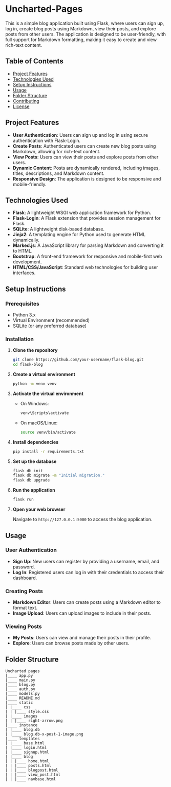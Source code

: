 # Uncharted-Pages

This is a simple blog application built using Flask, where users can sign up, log in, create blog posts using Markdown, view their posts, and explore posts from other users. The application is designed to be user-friendly, with full support for Markdown formatting, making it easy to create and view rich-text content.

## Table of Contents

- [Project Features](#project-features)
- [Technologies Used](#technologies-used)
- [Setup Instructions](#setup-instructions)
- [Usage](#usage)
- [Folder Structure](#folder-structure)
- [Contributing](#contributing)
- [License](#license)

## Project Features

- **User Authentication**: Users can sign up and log in using secure authentication with Flask-Login.
- **Create Posts**: Authenticated users can create new blog posts using Markdown, allowing for rich-text content.
- **View Posts**: Users can view their posts and explore posts from other users.
- **Dynamic Content**: Posts are dynamically rendered, including images, titles, descriptions, and Markdown content.
- **Responsive Design**: The application is designed to be responsive and mobile-friendly.

## Technologies Used

- **Flask**: A lightweight WSGI web application framework for Python.
- **Flask-Login**: A Flask extension that provides session management for Flask.
- **SQLite**: A lightweight disk-based database.
- **Jinja2**: A templating engine for Python used to generate HTML dynamically.
- **Marked.js**: A JavaScript library for parsing Markdown and converting it to HTML.
- **Bootstrap**: A front-end framework for responsive and mobile-first web development.
- **HTML/CSS/JavaScript**: Standard web technologies for building user interfaces.

## Setup Instructions

### Prerequisites

- Python 3.x
- Virtual Environment (recommended)
- SQLite (or any preferred database)

### Installation

1. **Clone the repository**

   ```bash
   git clone https://github.com/your-username/flask-blog.git
   cd flask-blog
   ```

2. **Create a virtual environment**

   ```bash
   python -m venv venv
   ```

3. **Activate the virtual environment**

   - On Windows:

     ```bash
     venv\Scripts\activate
     ```

   - On macOS/Linux:

     ```bash
     source venv/bin/activate
     ```

4. **Install dependencies**

   ```bash
   pip install -r requirements.txt
   ```

5. **Set up the database**

   ```bash
   flask db init
   flask db migrate -m "Initial migration."
   flask db upgrade
   ```

6. **Run the application**

   ```bash
   flask run
   ```

7. **Open your web browser**

   Navigate to `http://127.0.0.1:5000` to access the blog application.

## Usage

### User Authentication

- **Sign Up**: New users can register by providing a username, email, and password.
- **Log In**: Registered users can log in with their credentials to access their dashboard.

### Creating Posts

- **Markdown Editor**: Users can create posts using a Markdown editor to format text.
- **Image Upload**: Users can upload images to include in their posts.

### Viewing Posts

- **My Posts**: Users can view and manage their posts in their profile.
- **Explore**: Users can browse posts made by other users.

## Folder Structure

```
Uncharted pages
|____ app.py
|____ main.py
|____ blog.py
|____ auth.py
|____ models.py
|____ README.md
|____ static
| |____ css
| | |____ style.css
| |____ images
| | |____ right-arrow.png
|____ instance
| |____ blog.db
| |____ blog.db-x-post-1-image.png
|____ templates
| |____ base.html
| |____ login.html
| |____ signup.html
| |____ blog
| | |____ home.html
| | |____ posts.html
| | |____ blogpost.html
| | |____ view_post.html
| | |____ navbase.html

```

